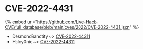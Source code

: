 # CVE-2022-4431
{% embed url="https://github.com/Live-Hack-CVE/full_database/blob/main/cves/2022/CVE-2022-4431.json" %}

* DesmondSanctity ~> [CVE-2022-44311](https://www.alice-snow.ru/2022/database/cve-2022-4431/cve-2022-44311-desmondsanctity)
* Halcy0nic ~> [CVE-2022-44311](https://www.alice-snow.ru/2022/database/cve-2022-4431/cve-2022-44311-halcy0nic)